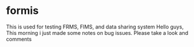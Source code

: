 # formis
This is used for testing FRMS, FIMS, and data sharing system
Hello guys,
This morning i just made some notes on bug issues. Please take a look and comments

